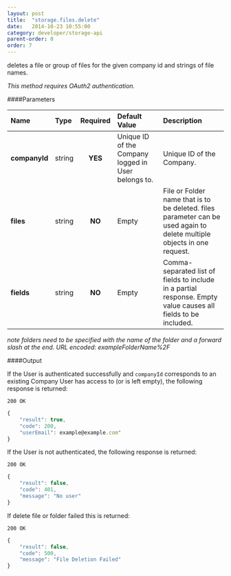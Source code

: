 ```yaml
---
layout: post
title:  "storage.files.delete"
date:   2014-10-23 10:55:00
category: developer/storage-api
parent-order: 0
order: 7
---
```


deletes a file or group of files for the given company id and strings of file names.

*This method requires OAuth2 authentication.*

####Parameters

| Name    | Type   | Required | Default Value | Description |
|:--------|:-------|:--------:|:--------------|:------------|
| **companyId**  | string |  **YES**  | Unique ID of the Company logged in User belongs to. | Unique ID of the Company. |
| **files**  | string |  **NO**  | Empty | File or Folder name that is to be deleted. files parameter can be used again to delete multiple objects in one request.  |
| **fields**  | string |  **NO**  | Empty | Comma-separated list of fields to include in a partial response. Empty value causes all fields to be included. |

*note folders need to be specified with the name of the folder and a forward slash at the end. URL encoded: exampleFolderName%2F*

####Output

If the User is authenticated successfully and `companyId` corresponds to an existing Company User has access to (or is left empty), the following response is returned:

```200 OK```

```javascript
{
    "result": true,
    "code": 200,
    "userEmail": example@example.com"
}

```

If the User is not authenticated, the following response is returned:

```200 OK```
 
```javascript
{
    "result": false,
    "code": 401,
    "message": "No user"
}
```

If delete file or folder failed this is returned:

```200 OK```
 
```javascript
{
    "result": false,
    "code": 500,
    "message": "File Deletion Failed"
}

```